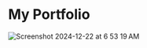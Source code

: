 # My Portfolio

![Screenshot 2024-12-22 at 6 53 19 AM](https://github.com/user-attachments/assets/ed6300ed-c72f-4d67-bf99-543207ae54c7)
